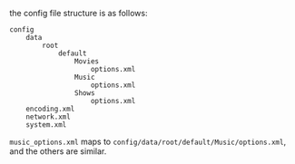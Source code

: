 the config file structure is as follows:


```text
config
    data
        root
            default
                Movies
                    options.xml
                Music
                    options.xml
                Shows
                    options.xml
    encoding.xml
    network.xml
    system.xml
```

`music_options.xml` maps to `config/data/root/default/Music/options.xml`, and the others are similar.